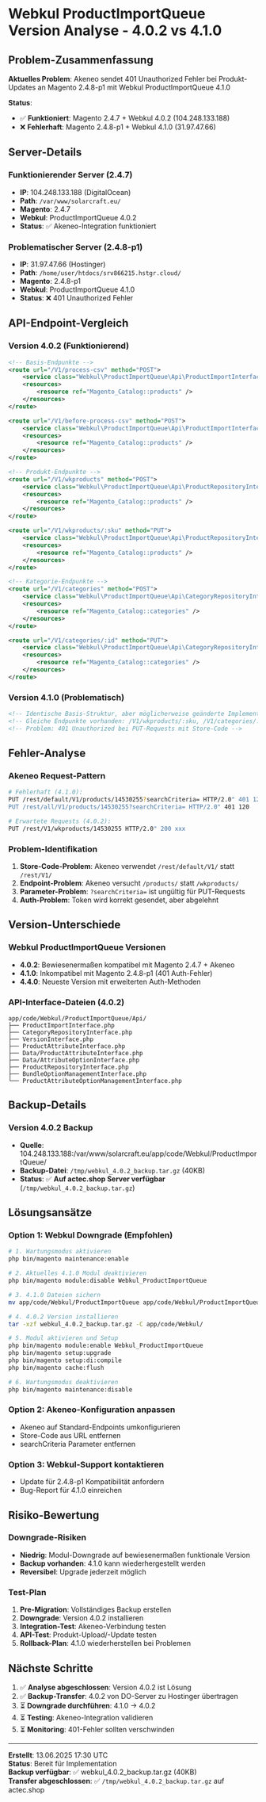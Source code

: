 # Webkul ProductImportQueue Version Analyse - 4.0.2 vs 4.1.0

## Problem-Zusammenfassung
**Aktuelles Problem**: Akeneo sendet 401 Unauthorized Fehler bei Produkt-Updates an Magento 2.4.8-p1 mit Webkul ProductImportQueue 4.1.0

**Status**: 
- ✅ **Funktioniert**: Magento 2.4.7 + Webkul 4.0.2 (104.248.133.188)
- ❌ **Fehlerhaft**: Magento 2.4.8-p1 + Webkul 4.1.0 (31.97.47.66)

## Server-Details

### Funktionierender Server (2.4.7)
- **IP**: 104.248.133.188 (DigitalOcean)
- **Path**: `/var/www/solarcraft.eu/`
- **Magento**: 2.4.7
- **Webkul**: ProductImportQueue 4.0.2
- **Status**: ✅ Akeneo-Integration funktioniert

### Problematischer Server (2.4.8-p1)
- **IP**: 31.97.47.66 (Hostinger)  
- **Path**: `/home/user/htdocs/srv866215.hstgr.cloud/`
- **Magento**: 2.4.8-p1
- **Webkul**: ProductImportQueue 4.1.0
- **Status**: ❌ 401 Unauthorized Fehler

## API-Endpoint-Vergleich

### Version 4.0.2 (Funktionierend)
```xml
<!-- Basis-Endpunkte -->
<route url="/V1/process-csv" method="POST">
    <service class="Webkul\ProductImportQueue\Api\ProductImportInterface" method="processCsv"/>
    <resources>
        <resource ref="Magento_Catalog::products" />
    </resources>
</route>

<route url="/V1/before-process-csv" method="POST">
    <service class="Webkul\ProductImportQueue\Api\ProductImportInterface" method="beforeProcessCsv"/>
    <resources>
        <resource ref="Magento_Catalog::products" />
    </resources>
</route>

<!-- Produkt-Endpunkte -->
<route url="/V1/wkproducts" method="POST">
    <service class="Webkul\ProductImportQueue\Api\ProductRepositoryInterface" method="save"/>
    <resources>
        <resource ref="Magento_Catalog::products" />
    </resources>
</route>

<route url="/V1/wkproducts/:sku" method="PUT">
    <service class="Webkul\ProductImportQueue\Api\ProductRepositoryInterface" method="save" />
    <resources>
        <resource ref="Magento_Catalog::products" />
    </resources>
</route>

<!-- Kategorie-Endpunkte -->
<route url="/V1/categories" method="POST">
    <service class="Webkul\ProductImportQueue\Api\CategoryRepositoryInterface" method="save" />
    <resources>
        <resource ref="Magento_Catalog::categories" />
    </resources>
</route>

<route url="/V1/categories/:id" method="PUT">
    <service class="Webkul\ProductImportQueue\Api\CategoryRepositoryInterface" method="save" />
    <resources>
        <resource ref="Magento_Catalog::categories" />
    </resources>
</route>
```

### Version 4.1.0 (Problematisch)
```xml
<!-- Identische Basis-Struktur, aber möglicherweise geänderte Implementierung -->
<!-- Gleiche Endpunkte vorhanden: /V1/wkproducts/:sku, /V1/categories/:id -->
<!-- Problem: 401 Unauthorized bei PUT-Requests mit Store-Code -->
```

## Fehler-Analyse

### Akeneo Request-Pattern
```bash
# Fehlerhaft (4.1.0):
PUT /rest/default/V1/products/14530255?searchCriteria= HTTP/2.0" 401 120
PUT /rest/all/V1/products/14530255?searchCriteria= HTTP/2.0" 401 120

# Erwartete Requests (4.0.2):
PUT /rest/V1/wkproducts/14530255 HTTP/2.0" 200 xxx
```

### Problem-Identifikation
1. **Store-Code-Problem**: Akeneo verwendet `/rest/default/V1/` statt `/rest/V1/`
2. **Endpoint-Problem**: Akeneo versucht `/products/` statt `/wkproducts/`
3. **Parameter-Problem**: `?searchCriteria=` ist ungültig für PUT-Requests
4. **Auth-Problem**: Token wird korrekt gesendet, aber abgelehnt

## Version-Unterschiede

### Webkul ProductImportQueue Versionen
- **4.0.2**: Bewiesenermaßen kompatibel mit Magento 2.4.7 + Akeneo
- **4.1.0**: Inkompatibel mit Magento 2.4.8-p1 (401 Auth-Fehler)
- **4.4.0**: Neueste Version mit erweiterten Auth-Methoden

### API-Interface-Dateien (4.0.2)
```
app/code/Webkul/ProductImportQueue/Api/
├── ProductImportInterface.php
├── CategoryRepositoryInterface.php
├── VersionInterface.php
├── ProductAttributeInterface.php
├── Data/ProductAttributeInterface.php
├── Data/AttributeOptionInterface.php
├── ProductRepositoryInterface.php
├── BundleOptionManagementInterface.php
└── ProductAttributeOptionManagementInterface.php
```

## Backup-Details

### Version 4.0.2 Backup
- **Quelle**: 104.248.133.188:/var/www/solarcraft.eu/app/code/Webkul/ProductImportQueue/
- **Backup-Datei**: `/tmp/webkul_4.0.2_backup.tar.gz` (40KB)
- **Status**: ✅ **Auf actec.shop Server verfügbar** (`/tmp/webkul_4.0.2_backup.tar.gz`)

## Lösungsansätze

### Option 1: Webkul Downgrade (Empfohlen)
```bash
# 1. Wartungsmodus aktivieren
php bin/magento maintenance:enable

# 2. Aktuelles 4.1.0 Modul deaktivieren
php bin/magento module:disable Webkul_ProductImportQueue

# 3. 4.1.0 Dateien sichern
mv app/code/Webkul/ProductImportQueue app/code/Webkul/ProductImportQueue_4.1.0_backup

# 4. 4.0.2 Version installieren
tar -xzf webkul_4.0.2_backup.tar.gz -C app/code/Webkul/

# 5. Modul aktivieren und Setup
php bin/magento module:enable Webkul_ProductImportQueue
php bin/magento setup:upgrade
php bin/magento setup:di:compile
php bin/magento cache:flush

# 6. Wartungsmodus deaktivieren
php bin/magento maintenance:disable
```

### Option 2: Akeneo-Konfiguration anpassen
- Akeneo auf Standard-Endpoints umkonfigurieren
- Store-Code aus URL entfernen
- searchCriteria Parameter entfernen

### Option 3: Webkul-Support kontaktieren
- Update für 2.4.8-p1 Kompatibilität anfordern
- Bug-Report für 4.1.0 einreichen

## Risiko-Bewertung

### Downgrade-Risiken
- **Niedrig**: Modul-Downgrade auf bewiesenermaßen funktionale Version
- **Backup vorhanden**: 4.1.0 kann wiederhergestellt werden
- **Reversibel**: Upgrade jederzeit möglich

### Test-Plan
1. **Pre-Migration**: Vollständiges Backup erstellen
2. **Downgrade**: Version 4.0.2 installieren
3. **Integration-Test**: Akeneo-Verbindung testen
4. **API-Test**: Produkt-Upload/-Update testen
5. **Rollback-Plan**: 4.1.0 wiederherstellen bei Problemen

## Nächste Schritte

1. ✅ **Analyse abgeschlossen**: Version 4.0.2 ist Lösung
2. ✅ **Backup-Transfer**: 4.0.2 von DO-Server zu Hostinger übertragen
3. ⏳ **Downgrade durchführen**: 4.1.0 → 4.0.2 
4. ⏳ **Testing**: Akeneo-Integration validieren
5. ⏳ **Monitoring**: 401-Fehler sollten verschwinden

---

**Erstellt**: 13.06.2025 17:30 UTC  
**Status**: Bereit für Implementation  
**Backup verfügbar**: ✅ webkul_4.0.2_backup.tar.gz (40KB)  
**Transfer abgeschlossen**: ✅ `/tmp/webkul_4.0.2_backup.tar.gz` auf actec.shop